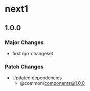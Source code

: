 # next1

## 1.0.0

### Major Changes

- first npx changeset

### Patch Changes

- Updated dependencies
  - @common/components@1.0.0
